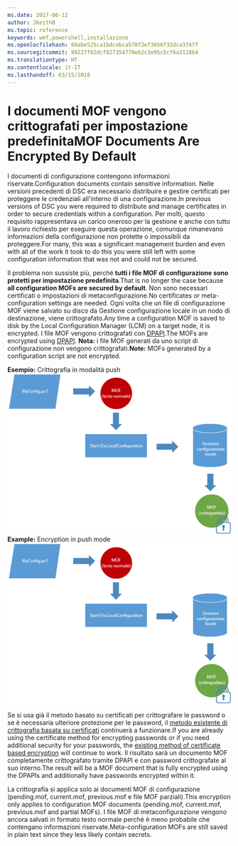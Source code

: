 ```yaml
---
ms.date: 2017-06-12
author: JKeithB
ms.topic: reference
keywords: wmf,powershell,installazione
ms.openlocfilehash: 60abe525ca1bdcebca570f2ef3656f32dca3747f
ms.sourcegitcommit: 99227f62dcf827354770eb2c3e95c5cf6a3118b4
ms.translationtype: HT
ms.contentlocale: it-IT
ms.lasthandoff: 03/15/2018
---
```

# <a name="mof-documents-are-encrypted-by-default"></a><span data-ttu-id="e2630-102">I documenti MOF vengono crittografati per impostazione predefinita</span><span class="sxs-lookup"><span data-stu-id="e2630-102">MOF Documents Are Encrypted By Default</span></span>

<span data-ttu-id="e2630-103">I documenti di configurazione contengono informazioni riservate.</span><span class="sxs-lookup"><span data-stu-id="e2630-103">Configuration documents contain sensitive information.</span></span> <span data-ttu-id="e2630-104">Nelle versioni precedenti di DSC era necessario distribuire e gestire certificati per proteggere le credenziali all'interno di una configurazione.</span><span class="sxs-lookup"><span data-stu-id="e2630-104">In previous versions of DSC you were required to distribute and manage certificates in order to secure credentials within a configuration.</span></span> <span data-ttu-id="e2630-105">Per molti, questo requisito rappresentava un carico oneroso per la gestione e anche con tutto il lavoro richiesto per eseguire questa operazione, comunque rimanevano informazioni della configurazione non protette o impossibili da proteggere.</span><span class="sxs-lookup"><span data-stu-id="e2630-105">For many, this was a significant management burden and even with all of the work it took to do this you were still left with some configuration information that was not and could not be secured.</span></span> 

<span data-ttu-id="e2630-106">Il problema non sussiste più, perché **tutti i file MOF di configurazione sono protetti per impostazione predefinita**.</span><span class="sxs-lookup"><span data-stu-id="e2630-106">That is no longer the case because **all configuration MOFs are secured by default**.</span></span> <span data-ttu-id="e2630-107">Non sono necessari certificati o impostazioni di metaconfigurazione.</span><span class="sxs-lookup"><span data-stu-id="e2630-107">No certificates or meta-configuration settings are needed.</span></span> <span data-ttu-id="e2630-108">Ogni volta che un file di configurazione MOF viene salvato su disco da Gestione configurazione locale in un nodo di destinazione, viene crittografato.</span><span class="sxs-lookup"><span data-stu-id="e2630-108">Any time a configuration MOF is saved to disk by the Local Configuration Manager (LCM) on a target node, it is encrypted.</span></span> <span data-ttu-id="e2630-109">I file MOF vengono crittografati con [DPAPI](https://msdn.microsoft.com/library/ms995355.aspx).</span><span class="sxs-lookup"><span data-stu-id="e2630-109">The MOFs are encrypted using [DPAPI](https://msdn.microsoft.com/library/ms995355.aspx).</span></span> <span data-ttu-id="e2630-110">**Nota:** i file MOF generati da uno script di configurazione non vengono crittografati.</span><span class="sxs-lookup"><span data-stu-id="e2630-110">**Note:** MOFs generated by a configuration script are not encrypted.</span></span>

<span data-ttu-id="e2630-111">**Esempio:** Crittografia in modalità push ![Crittografia MOF](../images/MOF_Encryption.jpg)</span><span class="sxs-lookup"><span data-stu-id="e2630-111">**Example:** Encryption in push mode ![MOF Encryption](../images/MOF_Encryption.jpg)</span></span>

<span data-ttu-id="e2630-112">Se si usa già il metodo basato su certificati per crittografare le password o se è necessaria ulteriore protezione per le password, il [metodo esistente di crittografia basata su certificati](https://msdn.microsoft.com/powershell/dsc/securemof) continuerà a funzionare.</span><span class="sxs-lookup"><span data-stu-id="e2630-112">If you are already using the certificate method for encrypting passwords or if you need additional security for your passwords, the [existing method of certificate based encryption](https://msdn.microsoft.com/powershell/dsc/securemof) will continue to work.</span></span> <span data-ttu-id="e2630-113">Il risultato sarà un documento MOF completamente crittografato tramite DPAPI e con password crittografate al suo interno.</span><span class="sxs-lookup"><span data-stu-id="e2630-113">The result will be a MOF document that is fully encrypted using the DPAPIs and additionally have passwords encrypted within it.</span></span>

<span data-ttu-id="e2630-114">La crittografia si applica solo ai documenti MOF di configurazione (pending.mof, current.mof, previous.mof e file MOF parziali).</span><span class="sxs-lookup"><span data-stu-id="e2630-114">This encryption only applies to configuration MOF documents (pending.mof, current.mof, previous.mof and partial MOFs).</span></span> <span data-ttu-id="e2630-115">I file MOF di metaconfigurazione vengono ancora salvati in formato testo normale perché è meno probabile che contengano informazioni riservate.</span><span class="sxs-lookup"><span data-stu-id="e2630-115">Meta-configuration MOFs are still saved in plain text since they less likely contain secrets.</span></span>

